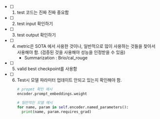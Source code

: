 - [ ] 1. test 코드는 진짜 진짜 중요함
- [ ] 2. test input 확인하기
- [ ] 3. test output 확인하기
- [ ] 4. metric은 SOTA 에서 사용한 것이나, 일반적으로 많이 사용하는 것들을 찾아서 사용해야 함.
      (검증된 것을 사용해야 성능을 인정받을 수 있음)
      - Summarization : Brio/cal_rouge
- [ ] 5. valid best checkpoint를 사용함
- [ ] 6. Test시 모델 파라미터 업데이트 안되고 있는지 확인해야 함.
      ```python
      # propmt 확인 예시
      encoder.prompt_embeddings.weight

      # 일반적인 모델 예시
      for name, param in self.encoder.named_parameters():
        print(name, param.requires_grad)
      
      ```

